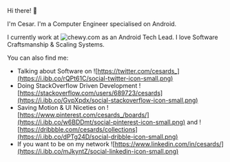 Hi there! 👋

I'm Cesar. I'm a Computer Engineer specialised on Android.

I currently work at ![chewy.com](https://i.ibb.co/xC02sPn/chewy-super-small-logo.png) as an Android Tech Lead. I love Software Craftsmanship & Scaling Systems.

You can also find me: 
- Talking about Software on ![https://twitter.com/cesards_](https://i.ibb.co/rQPt61C/social-twitter-icon-small.png)
- Doing StackOverflow Driven Development ![https://stackoverflow.com/users/689723/cesards](https://i.ibb.co/GvpXpdx/social-stackoverflow-icon-small.png)
- Saving Motion & UI Niceties on ![https://www.pinterest.com/cesards_/boards/](https://i.ibb.co/w6BDDmt/social-pinterest-icon-small.png) and ![https://dribbble.com/cesards/collections](https://i.ibb.co/dPTg24D/social-dribble-icon-small.png)
- If you want to be on my network ![https://www.linkedin.com/in/cesards/](https://i.ibb.co/mJkyntZ/social-linkedin-icon-small.png)
